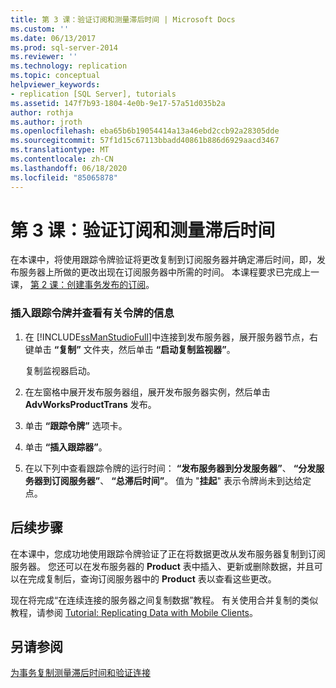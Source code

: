 ```yaml
---
title: 第 3 课：验证订阅和测量滞后时间 | Microsoft Docs
ms.custom: ''
ms.date: 06/13/2017
ms.prod: sql-server-2014
ms.reviewer: ''
ms.technology: replication
ms.topic: conceptual
helpviewer_keywords:
- replication [SQL Server], tutorials
ms.assetid: 147f7b93-1804-4e0b-9e17-57a51d035b2a
author: rothja
ms.author: jroth
ms.openlocfilehash: eba65b6b19054414a13a46ebd2ccb92a28305dde
ms.sourcegitcommit: 57f1d15c67113bbadd40861b886d6929aacd3467
ms.translationtype: MT
ms.contentlocale: zh-CN
ms.lasthandoff: 06/18/2020
ms.locfileid: "85065878"
---
```

# <a name="lesson-3-validating-the-subscription-and-measuring-latency"></a>第 3 课：验证订阅和测量滞后时间
  在本课中，将使用跟踪令牌验证将更改复制到订阅服务器并确定滞后时间，即，发布服务器上所做的更改出现在订阅服务器中所需的时间。 本课程要求已完成上一课， [第 2 课：创建事务发布的订阅](lesson-2-creating-a-subscription-to-the-transactional-publication.md)。  
  
### <a name="to-insert-a-tracer-token-and-view-information-on-the-token"></a>插入跟踪令牌并查看有关令牌的信息  
  
1.  在 [!INCLUDE[ssManStudioFull](../../includes/ssmanstudiofull-md.md)]中连接到发布服务器，展开服务器节点，右键单击 **“复制”** 文件夹，然后单击 **“启动复制监视器”**。  
  
     复制监视器启动。  
  
2.  在左窗格中展开发布服务器组，展开发布服务器实例，然后单击 **AdvWorksProductTrans** 发布。  
  
3.  单击 **“跟踪令牌”** 选项卡。  
  
4.  单击 **“插入跟踪器”**。  
  
5.  在以下列中查看跟踪令牌的运行时间： **“发布服务器到分发服务器”**、 **“分发服务器到订阅服务器”**、 **“总滞后时间”**。 值为 "**挂起**" 表示令牌尚未到达给定点。  
  
## <a name="next-steps"></a>后续步骤  
 在本课中，您成功地使用跟踪令牌验证了正在将数据更改从发布服务器复制到订阅服务器。 您还可以在发布服务器的 **Product** 表中插入、更新或删除数据，并且可以在完成复制后，查询订阅服务器中的 **Product** 表以查看这些更改。  
  
 现在将完成“在连续连接的服务器之间复制数据”教程。 有关使用合并复制的类似教程，请参阅 [Tutorial: Replicating Data with Mobile Clients](tutorial-replicating-data-with-mobile-clients.md)。  
  
## <a name="see-also"></a>另请参阅  
 [为事务复制测量滞后时间和验证连接](monitor/measure-latency-and-validate-connections-for-transactional-replication.md)  
  
  

